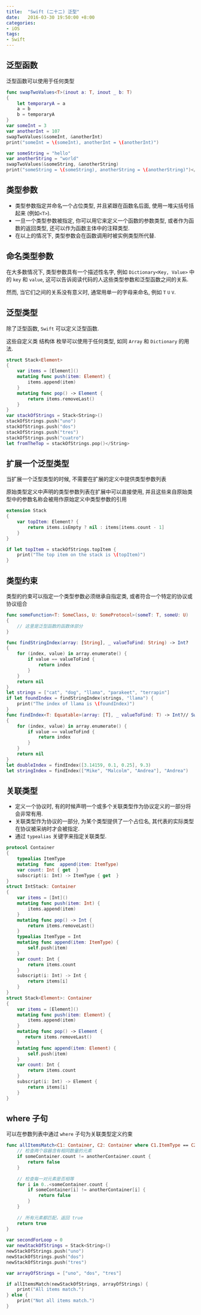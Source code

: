 ```yaml
---
title:  "Swift (二十二) 泛型"
date:   2016-03-30 19:50:00 +8:00
categories: 
- iOS
tags: 
- Swift
---
```

## 泛型函数

泛型函数可以使用于任何类型

```swift
func swapTwoValues<T>(inout a: T, inout _ b: T)
{
    let temporaryA = a
    a = b
    b = temporaryA
}
var someInt = 3
var anotherInt = 107
swapTwoValues(&someInt, &anotherInt)
print("someInt = \(someInt), anotherInt = \(anotherInt)")

var someString = "hello"
var anotherString = "world"
swapTwoValues(&someString, &anotherString)
print("someString = \(someString), anotherString = \(anotherString)")</T>
```

## 类型参数

- 类型参数指定并命名一个占位类型, 并且紧跟在函数名后面, 使用一堆尖括号括起来 (例如`<T>`).
- 一旦一个类型参数被指定, 你可以用它来定义一个函数的参数类型, 或者作为函数的返回类型, 还可以作为函数主体中的注释类型.
- 在以上的情况下, 类型参数会在函数调用时被实例类型所代替.

## 命名类型参数

在大多数情况下, 类型参数具有一个描述性名字, 例如 `Dictionary<Key, Value>` 中的 `key` 和 `value`, 这可以告诉阅读代码的人这些类型参数和泛型函数之间的关系.

然而, 当它们之间的关系没有意义时, 通常用单一的字母来命名, 例如 `T` `U` `V`.

## 泛型类型

除了泛型函数, `Swift` 可以定义泛型函数.

这些自定义类 结构体 枚举可以使用于任何类型, 如同 `Array` 和 `Dictionary` 的用法.

```swift
struct Stack<Element>
{
    var items = [Element]()
    mutating func push(item: Element) {
        items.append(item)
    }
    mutating func pop() -> Element {
        return items.removeLast()
    }
}
var stackOfStrings = Stack<String>()
stackOfStrings.push("uno")
stackOfStrings.push("dos")
stackOfStrings.push("tres")
stackOfStrings.push("cuatro")
let fromTheTop = stackOfStrings.pop()</String>
```

## 扩展一个泛型类型

当扩展一个泛型类型的时候, 不需要在扩展的定义中提供类型参数列表

原始类型定义中声明的类型参数列表在扩展中可以直接使用, 并且这些来自原始类型中的参数名称会被用作原始定义中类型参数的引用

```swift
extension Stack
{
    var topItem: Element? {
        return items.isEmpty ? nil : items[items.count - 1]
    }
}

if let topItem = stackOfStrings.topItem {
    print("The top item on the stack is \(topItem)")
}
```

## 类型约束

类型的约束可以指定一个类型参数必须继承自指定类, 或者符合一个特定的协议或协议组合

```swift
func someFunction<T: SomeClass, U: SomeProtocol>(someT: T, someU: U)
{
    // 这里是泛型函数的函数体部分
}

func findStringIndex(array: [String], _ valueToFind: String) -> Int?
{
    for (index, value) in array.enumerate() {
        if value == valueToFind {
            return index
        }
    }
    return nil
}
let strings = ["cat", "dog", "llama", "parakeet", "terrapin"]
if let foundIndex = findStringIndex(strings, "llama") {
    print("The index of llama is \(foundIndex)")
}
func findIndex<T: Equatable>(array: [T], _ valueToFind: T) -> Int?// Swift 标准库中定义了一个 Equatable 协议, 该协议要求任何符合该协议的类型必须实现等式符(==), 从而能对符合该协议的类型的两个值进行比较.
{
    for (index, value) in array.enumerate() {
        if value == valueToFind {
            return index
        }
    }
    return nil
}
let doubleIndex = findIndex([3.14159, 0.1, 0.25], 9.3)
let stringIndex = findIndex(["Mike", "Malcolm", "Andrea"], "Andrea")
```

## 关联类型

- 定义一个协议时, 有的时候声明一个或多个关联类型作为协议定义的一部分将会非常有用.
- 关联类型作为协议的一部分, 为某个类型提供了一个占位名, 其代表的实际类型在协议被采纳时才会被指定.
- 通过 `typealias` 关键字来指定关联类型.

```swift
protocol Container
{
    typealias ItemType
    mutating  func  append(item: ItemType)
    var count: Int { get  }
    subscript(i: Int) -> ItemType { get  }
}
struct IntStack: Container
{
    var items = [Int]()
    mutating func push(item: Int) {
        items.append(item)
    }
    mutating func pop() -> Int {
        return items.removeLast()
    }
    typealias ItemType = Int
    mutating func append(item: ItemType) {
        self.push(item)
    }
    var count: Int {
        return items.count
    }
    subscript(i: Int) -> Int {
        return items[i]
    }
}
struct Stack<Element>: Container
{
    var items = [Element]()
    mutating func push(item: Element) {
        items.append(item)
    }
    mutating func pop() -> Element {
       return items.removeLast()
    }
    mutating func append(item: Element) {
        self.push(item)
    }
    var count: Int {
        return items.count
    }
    subscript(i: Int) -> Element {
        return items[i]
    }
}
```

## where 子句

可以在参数列表中通过 `where` 子句为关联类型定义约束

```swift
func allItemsMatch<C1: Container, C2: Container where C1.ItemType == C2.ItemType, C1.ItemType: Equatable>(someContainer: C1, _ anotherContainer: C2) -> Bool {
    // 检查两个容器含有相同数量的元素
    if someContainer.count != anotherContainer.count {
        return false
    }
            
    // 检查每一对元素是否相等
    for i in 0..<someContainer.count {
        if someContainer[i] != anotherContainer[i] {
            return false
        }
    }
            
    // 所有元素都匹配，返回 true
    return true
}
                            
var secondForLoop = 0
var newStackOfStrings = Stack<String>()
newStackOfStrings.push("uno")
newStackOfStrings.push("dos")
newStackOfStrings.push("tres")

var arrayOfStrings = ["uno", "dos", "tres"]

if allItemsMatch(newStackOfStrings, arrayOfStrings) {
    print("All items match.")
} else {
    print("Not all items match.")
}
```


